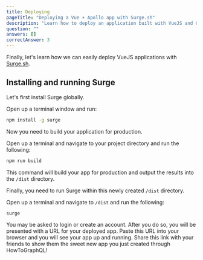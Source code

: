 ```yaml
---
title: Deploying
pageTitle: "Deploying a Vue + Apollo app with Surge.sh"
description: "Learn how to deploy an application built with VueJS and Graphcool through Surge.sh."
question: ""
answers: []
correctAnswer: 3
---
```


Finally, let's learn how we can easily deploy VueJS applications with [Surge.sh](http://surge.sh/).


## Installing and running Surge

Let's first install Surge globally.

<Instruction>

Open up a terminal window and run:

```bash
npm install -g surge
```

</Instruction>


Now you need to build your application for production.

<Instruction>

Open up a terminal and navigate to your project directory and run the following:

```bash
npm run build
```

</Instruction>


This command will build your app for production and output the results into the `/dist` directory.

Finally, you need to run Surge within this newly created `/dist` directory.

<Instruction>

Open up a terminal and navigate to `/dist` and run the following:

```bash
surge
```

</Instruction>

You may be asked to login or create an account. After you do so, you will be presented with a URL for your deployed app. Paste this URL into your browser and you will see your app up and running. Share this link with your friends to show them the sweet new app you just created through HowToGraphQL!
